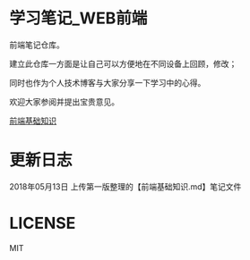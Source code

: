 # 学习笔记_WEB前端

前端笔记仓库。

建立此仓库一方面是让自己可以方便地在不同设备上回顾，修改；

同时也作为个人技术博客与大家分享一下学习中的心得。

欢迎大家参阅并提出宝贵意见。

[前端基础知识](前端基础知识.md)

# 更新日志
2018年05月13日  上传第一版整理的【前端基础知识.md】笔记文件

# LICENSE
MIT